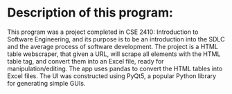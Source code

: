 # Description of this program:
This program was a project completed in CSE 2410: Introduction to Software Engineering, and its purpose is to be an introduction into the SDLC and the average process of software development. The project is a HTML table webscraper, that given a URL, will scrape all elements with the HTML table tag, and convert them into an Excel file, ready for manipulation/editing. The app uses pandas to convert the HTML tables into Excel files. The UI was constructed using PyQt5, a popular Python library for generating simple GUIs.
